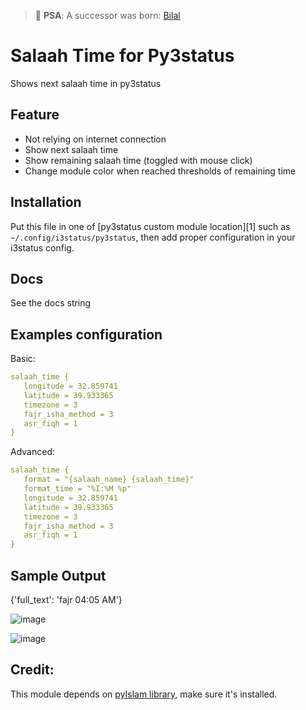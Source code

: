 > 📢 **PSA**: A successor was born: [Bilal](https://sr.ht/~azzamsa/Bilal/)

# Salaah Time for Py3status

Shows next salaah time in py3status

## Feature

- Not relying on internet connection
- Show next salaah time
- Show remaining salaah time (toggled with mouse click)
- Change module color when reached thresholds of remaining time

## Installation

Put this file in one of [py3status custom module location][1] such as
`~/.config/i3status/py3status`, then add proper configuration in your i3status
config.

## Docs

See the docs string

## Examples configuration

Basic:

``` yaml
salaah_time {
   longitude = 32.859741
   latitude = 39.933365
   timezone = 3
   fajr_isha_method = 3
   asr_fiqh = 1
}
```

Advanced:

``` yaml
salaah_time {
   format = "{salaah_name} {salaah_time}"
   format_time = "%I:%M %p"
   longitude = 32.859741
   latitude = 39.933365
   timezone = 3
   fajr_isha_method = 3
   asr_fiqh = 1
}
```

## Sample Output

{'full_text': 'fajr 04:05 AM'}

![image](https://user-images.githubusercontent.com/17734314/68909529-2ddf3580-0781-11ea-8df9-1ae13f3a676d.png)

![image](https://user-images.githubusercontent.com/17734314/68909541-38013400-0781-11ea-8f70-f6815db4dcc1.png)

## Credit:

This module depends on [pyIslam library](https://github.com/abougouffa/pyIslam), make sure it's installed.
